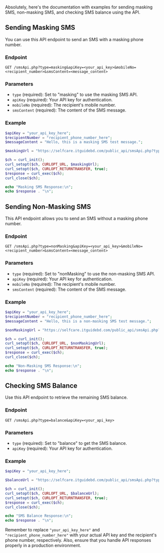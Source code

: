 Absolutely, here's the documentation with examples for sending masking SMS, non-masking SMS, and checking SMS balance using the API.

## Sending Masking SMS

You can use this API endpoint to send an SMS with a masking phone number.

### Endpoint

```
GET /smsApi.php?type=masking&apiKey=<your_api_key>&mobileNo=<recipient_number>&smsContent=<message_content>
```

### Parameters

- `type` (required): Set to "masking" to use the masking SMS API.
- `apiKey` (required): Your API key for authentication.
- `mobileNo` (required): The recipient's mobile number.
- `smsContent` (required): The content of the SMS message.

### Example

```php
$apiKey = "your_api_key_here";
$recipientNumber = "recipient_phone_number_here";
$messageContent = "Hello, this is a masking SMS test message.";

$maskingUrl = "https://selfcare.itguidebd.com/public_api/smsApi.php?type=masking&apiKey=$apiKey&mobileNo=$recipientNumber&smsContent=" . urlencode($messageContent);

$ch = curl_init();
curl_setopt($ch, CURLOPT_URL, $maskingUrl);
curl_setopt($ch, CURLOPT_RETURNTRANSFER, true);
$response = curl_exec($ch);
curl_close($ch);

echo "Masking SMS Response:\n";
echo $response . "\n";
```

## Sending Non-Masking SMS

This API endpoint allows you to send an SMS without a masking phone number.

### Endpoint

```
GET /smsApi.php?type=nonMasking&apiKey=<your_api_key>&mobileNo=<recipient_number>&smsContent=<message_content>
```

### Parameters

- `type` (required): Set to "nonMasking" to use the non-masking SMS API.
- `apiKey` (required): Your API key for authentication.
- `mobileNo` (required): The recipient's mobile number.
- `smsContent` (required): The content of the SMS message.

### Example

```php
$apiKey = "your_api_key_here";
$recipientNumber = "recipient_phone_number_here";
$messageContent = "Hello, this is a non-masking SMS test message.";

$nonMaskingUrl = "https://selfcare.itguidebd.com/public_api/smsApi.php?type=nonMasking&apiKey=$apiKey&mobileNo=$recipientNumber&smsContent=" . urlencode($messageContent);

$ch = curl_init();
curl_setopt($ch, CURLOPT_URL, $nonMaskingUrl);
curl_setopt($ch, CURLOPT_RETURNTRANSFER, true);
$response = curl_exec($ch);
curl_close($ch);

echo "Non-Masking SMS Response:\n";
echo $response . "\n";
```

## Checking SMS Balance

Use this API endpoint to retrieve the remaining SMS balance.

### Endpoint

```
GET /smsApi.php?type=balance&apiKey=<your_api_key>
```

### Parameters

- `type` (required): Set to "balance" to get the SMS balance.
- `apiKey` (required): Your API key for authentication.

### Example

```php
$apiKey = "your_api_key_here";

$balanceUrl = "https://selfcare.itguidebd.com/public_api/smsApi.php?type=balance&apiKey=$apiKey";

$ch = curl_init();
curl_setopt($ch, CURLOPT_URL, $balanceUrl);
curl_setopt($ch, CURLOPT_RETURNTRANSFER, true);
$response = curl_exec($ch);
curl_close($ch);

echo "SMS Balance Response:\n";
echo $response . "\n";
```

Remember to replace `"your_api_key_here"` and `"recipient_phone_number_here"` with your actual API key and the recipient's phone number, respectively. Also, ensure that you handle API responses properly in a production environment.